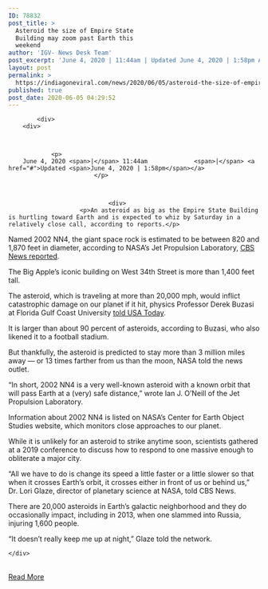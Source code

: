 ```yaml
---
ID: 78832
post_title: >
  Asteroid the size of Empire State
  Building may zoom past Earth this
  weekend
author: 'IGV- News Desk Team'
post_excerpt: 'June 4, 2020 | 11:44am | Updated June 4, 2020 | 1:58pm An asteroid as big as the Empire State Building is hurtling toward Earth and is expected to whiz by Saturday in a relatively close call, according to reports. Named 2002 NN4, the giant space rock is estimated to be between 820 and 1,870&hellip;'
layout: post
permalink: >
  https://indiagoneviral.com/news/2020/06/05/asteroid-the-size-of-empire-state-building-may-zoom-past-earth-this-weekend/78832/india-gone-viral/
published: true
post_date: 2020-06-05 04:29:52
---
```

<div id="article-wrapper" role="main">
			
			<div>
		<div>
			
			
						
				<p>
		June 4, 2020 <span>|</span> 11:44am				<span>|</span> <a href="#">Updated <span>June 4, 2020 | 1:58pm</span></a>
							</p>
				
				
										
								<div>
						<p>An asteroid as big as the Empire State Building is hurtling toward Earth and is expected to whiz by Saturday in a relatively close call, according to reports.</p>
<p>Named 2002 NN4, the giant space rock is estimated to be between 820 and 1,870 feet in diameter, according to NASA’s Jet Propulsion Laboratory, <a href="https://www.cbsnews.com/news/massive-astroid-earth-nasa/" rel="noopener noreferrer" target="_blank">CBS News reported</a>.</p>
<p>The Big Apple’s iconic building on West 34th Street is more than 1,400 feet tall.</p>
<p>The asteroid, which is traveling at more than 20,000 mph, would inflict catastrophic damage on our planet if it hit, physics Professor Derek Buzasi at Florida Gulf Coast University <a href="https://www.usatoday.com/story/news/nation/2020/06/03/asteroid-2002-nn-4-earth-saturday/3137785001/" rel="noopener noreferrer" target="_blank">told USA Today</a>.</p>
<p>It is larger than about 90 percent of asteroids, according to Buzasi, who also likened it to a football stadium.</p>
<p>But thankfully, the asteroid is predicted to stay more than 3 million miles away — or 13 times farther from us than the moon, NASA told the news outlet.</p>
<p>“In short, 2002 NN4 is a very well-known asteroid with a known orbit that will pass Earth at a (very) safe distance,” wrote Ian J. O’Neill of the Jet Propulsion Laboratory.</p>
<p>Information about 2002 NN4 is listed on NASA’s Center for Earth Object Studies website, which monitors close approaches to our planet.</p>



<p>While it is unlikely for an asteroid to strike anytime soon, scientists gathered at a 2019 conference to discuss how to respond to one massive enough to obliterate a major city.</p>
<p>“All we have to do is change its speed a little faster or a little slower so that when it crosses Earth’s orbit, it crosses either in front of us or behind us,” Dr. Lori Glaze, director of planetary science at NASA, told CBS News.</p>
<p>There are 20,000 asteroids in Earth’s galactic neighborhood and they do occasionally impact, including in 2013, when one slammed into Russia, injuring 1,600 people.</p>
<p>“It doesn’t really keep me up at night,” Glaze told the network.</p>
			</div>
					</div>
						
		
		

					
		
			
			
							
				
		
	</div>
</div><br/><a href="https://nypost.com/2020/06/04/asteroid-the-size-of-empire-state-building-may-zoom-past-earth/" class="button purchase" rel="nofollow noopener noreferrer" target="_blank">Read More</a>